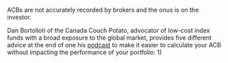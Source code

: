 ACBs are not accurately recorded by brokers and the onus is on the investor. 

Dan Bortolloti of the Canada Couch Potato, advocator of low-cost index funds with a broad exposure to the global market, provides five different advice at the end of one his [podcast](https://canadiancouchpotato.com/2017/01/25/podcast-4-charles-ellis-and-the-index-revolution/) to make it easier to calculate your ACB without impacting the performance of your portfolio:
1) 